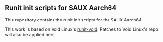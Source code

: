 ## Runit init scripts for SAUX Aarch64

This repository contains the runit init scripts for the SAUX Aarch64.

This work is based on Void Linux's
[runit-void](https://github.com/void-linux/void-runit/).
Patches to Void Linux's repo will also be applied here.
